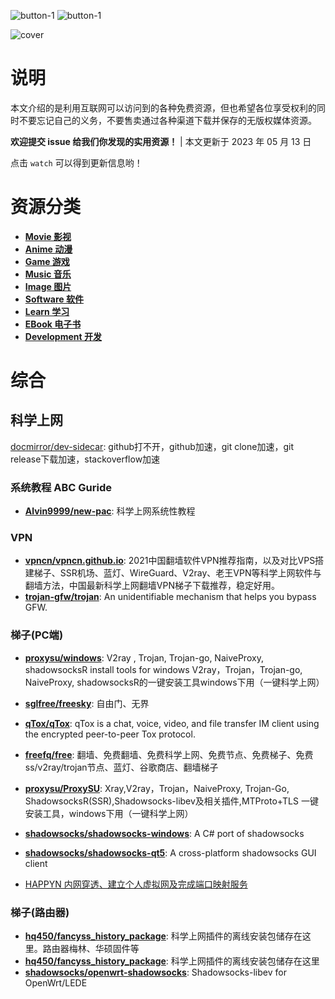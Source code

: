 
![button-1](https://img.shields.io/badge/Free--Resource-version%201-green.svg)
![button-1](https://img.shields.io/badge/from-Sicmatr1x-blueviolet.svg)

![cover](images/big-logo.png)

# 说明

本文介绍的是利用互联网可以访问到的各种免费资源，但也希望各位享受权利的同时不要忘记自己的义务，不要售卖通过各种渠道下载并保存的无版权媒体资源。

**欢迎提交 issue 给我们你发现的实用资源！** | 本文更新于 2023 年 05 月 13 日

点击 `watch` 可以得到更新信息哟！

<!-- # WARNING: 注意 -->

# 资源分类

- **[Movie 影视](Movie.md)**
- **[Anime 动漫](Anime.md)**
- **[Game 游戏](Game.md)**
- **[Music 音乐](Music.md)**
- **[Image 图片](Image.md)**
- **[Software 软件](Software.md)**
- **[Learn 学习](Learn.md)**
- **[EBook 电子书](EBook.md)**
- **[Development 开发](Development.md)**

# 综合

## 科学上网

[docmirror/dev-sidecar](https://github.com/docmirror/dev-sidecar): github打不开，github加速，git clone加速，git release下载加速，stackoverflow加速

### 系统教程 ABC Guride

- **[Alvin9999/new-pac](https://github.com/Alvin9999/new-pac/wiki)**: 科学上网系统性教程

### VPN

- **[vpncn/vpncn.github.io](https://github.com/hq450/fancyss_history_package)**: 2021中国翻墙软件VPN推荐指南，以及对比VPS搭建梯子、SSR机场、蓝灯、WireGuard、V2ray、老王VPN等科学上网软件与翻墙方法，中国最新科学上网翻墙VPN梯子下载推荐，稳定好用。
- **[trojan-gfw/trojan](https://github.com/trojan-gfw/trojan)**: An unidentifiable mechanism that helps you bypass GFW.

### 梯子(PC端)

- **[proxysu/windows](https://github.com/proxysu/windows)**: V2ray , Trojan, Trojan-go, NaiveProxy, shadowsocksR install tools for windows V2ray，Trojan，Trojan-go, NaiveProxy, shadowsocksR的一键安装工具windows下用（一键科学上网）
- **[sglfree/freesky](https://github.com/hq450/fancyss_history_package)**: 自由门、无界

- **[qTox/qTox](https://github.com/qTox/qTox)**: qTox is a chat, voice, video, and file transfer IM client using the encrypted peer-to-peer Tox protocol.
- **[freefq/free]()**: 翻墙、免费翻墙、免费科学上网、免费节点、免费梯子、免费ss/v2ray/trojan节点、蓝灯、谷歌商店、翻墙梯子
- **[proxysu/ProxySU](https://github.com/proxysu/ProxySU)**: Xray,V2ray，Trojan，NaiveProxy, Trojan-Go, ShadowsocksR(SSR),Shadowsocks-libev及相关插件,MTProto+TLS 一键安装工具，windows下用（一键科学上网）
- **[shadowsocks/shadowsocks-windows](https://github.com/shadowsocks/shadowsocks-windows)**: A C# port of shadowsocks
- **[shadowsocks/shadowsocks-qt5](https://github.com/shadowsocks/shadowsocks-qt5)**: A cross-platform shadowsocks GUI client
- [HAPPYN 内网穿透、建立个人虚拟网及完成端口映射服务](https://www.happyn.cn/)

### 梯子(路由器)

- **[hq450/fancyss_history_package](https://github.com/hq450/fancyss_history_package)**: 科学上网插件的离线安装包储存在这里。路由器梅林、华硕固件等
- **[hq450/fancyss_history_package]()**: 科学上网插件的离线安装包储存在这里
- **[shadowsocks/openwrt-shadowsocks](https://github.com/shadowsocks/openwrt-shadowsocks)**: Shadowsocks-libev for OpenWrt/LEDE

